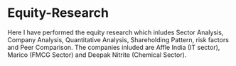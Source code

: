 # Equity-Research

Here I have performed the equity research which inludes Sector Analysis, Company Analysis, Quantitative Analysis, Shareholding Pattern, risk factors and Peer Comparison.
The companies inluded are Affle India (IT sector), Marico (FMCG Sector) and Deepak Nitrite (Chemical Sector).
